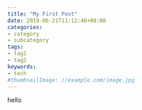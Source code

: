 ```yaml
---
title: "My First Post"
date: 2019-06-21T11:12:40+08:00
categories:
- category
- subcategory
tags:
- tag1
- tag2
keywords:
- tech
#thumbnailImage: //example.com/image.jpg
---
```

hello
<!--more-->
